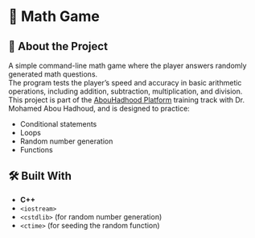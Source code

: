 # 🧮 Math Game

## 📖 About the Project
A simple command-line math game where the player answers randomly generated math questions.  
The program tests the player’s speed and accuracy in basic arithmetic operations, including addition, subtraction, multiplication, and division.  
This project is part of the  [AbouHadhood Platform](https://programmingadvices.com/) training track with Dr. Mohamed Abou Hadhoud, and is designed to practice:
- Conditional statements
- Loops
- Random number generation
- Functions


## 🛠 Built With
- **C++**
- `<iostream>`
- `<cstdlib>` (for random number generation)
- `<ctime>` (for seeding the random function)

